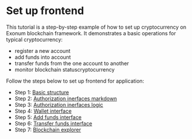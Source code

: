 # Set up frontend

This tutorial is a step-by-step example of how to set up cryptocurrency on Exonum blockchain framework. It demonstrates a basic operations for typical cryptocurrency:

- register a new account
- add funds into account
- transfer funds from the one account to another
- monitor blockchain statuscryptocurrency

Follow the steps below to set up frontend for  application: 

- Step 1: [Basic structure](step-1-basics.md)
- Step 2: [Authorization inerfaces markdown](step-2-auth-markdown.md)
- Step 3: [Authorization inerfaces logic](step-3-auth-logic.md)
- Step 4: [Wallet interface](step-4-wallet.md)
- Step 5: [Add funds interface](step-5-add-funds.md)
- Step 6: [Transfer funds interface](step-6-transfer-funds.md)
- Step 7: [Blockchain explorer](step-7-blockchain-explorer.md)
